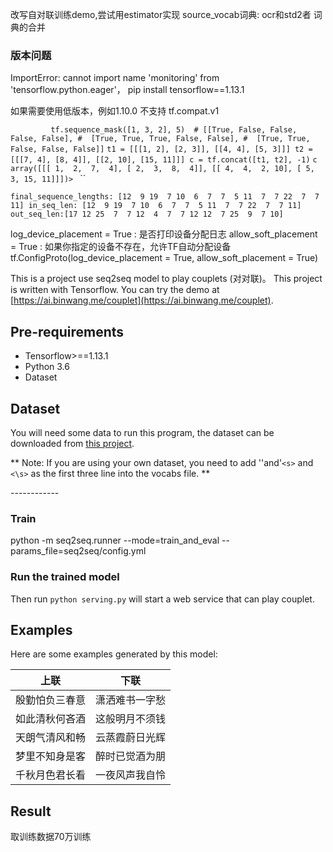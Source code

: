 改写自对联训练demo,尝试用estimator实现
source_vocab词典: ocr和std2者 词典的合并

### 版本问题
ImportError: cannot import name 'monitoring' from 'tensorflow.python.eager'，
pip install tensorflow==1.13.1

如果需要使用低版本，例如1.10.0 不支持 tf.compat.v1

`        
 tf.sequence_mask([1, 3, 2], 5)  # [[True, False, False, False, False],
                                 #  [True, True, True, False, False],
                                  #  [True, True, False, False, False]]`
`t1 = [[[1, 2], [2, 3]], [[4, 4], [5, 3]]]
t2 = [[[7, 4], [8, 4]], [[2, 10], [15, 11]]]
c = tf.concat([t1, t2], -1)`
` c array([[[ 1,  2,  7,  4],
        [ 2,  3,  8,  4]],
       [[ 4,  4,  2, 10],
        [ 5,  3, 15, 11]]])>  ` ``  


`final_sequence_lengths: [12  9 19  7 10  6  7  7  5 11  7  7 22  7  7 11]
in_seq_len: [12  9 19  7 10  6  7  7  5 11  7  7 22  7  7 11]
out_seq_len:[17 12 25  7  7 12  4  7  7 12 12  7 25  9  7 10]   `

log_device_placement = True : 是否打印设备分配日志
allow_soft_placement = True : 如果你指定的设备不存在，允许TF自动分配设备
tf.ConfigProto(log_device_placement = True, allow_soft_placement = True)

This is a project use seq2seq model to play couplets (对对联)。 This project is written with Tensorflow. 
You can try the demo at [https://ai.binwang.me/couplet](https://ai.binwang.me/couplet).

Pre-requirements
--------------

* Tensorflow>==1.13.1
* Python 3.6
* Dataset


Dataset
-----------

You will need some data to run this program, 
the dataset can be downloaded from [this project](https://github.com/wb14123/couplet-dataset).

** Note: If you are using your own dataset, you need to add '<blank>'and'`<s>` and `<\s>` as the first three line into the vocabs file. **

<blank>
<s>
</s>
------------

### Train

python -m seq2seq.runner --mode=train_and_eval --params_file=seq2seq/config.yml


### Run the trained model

Then run `python serving.py` will start a web service that can play couplet.


Examples
-------------
Here are some examples generated by this model:

| 上联                        | 下联                |
|-----------------------------|--------------------|
| 殷勤怕负三春意                | 潇洒难书一字愁        |
| 如此清秋何吝酒                | 这般明月不须钱        |
| 天朗气清风和畅                | 云蒸霞蔚日光辉        |
| 梦里不知身是客                | 醉时已觉酒为朋        |
| 千秋月色君长看                | 一夜风声我自怜        |

Result
-------------
取训练数据70万训练

